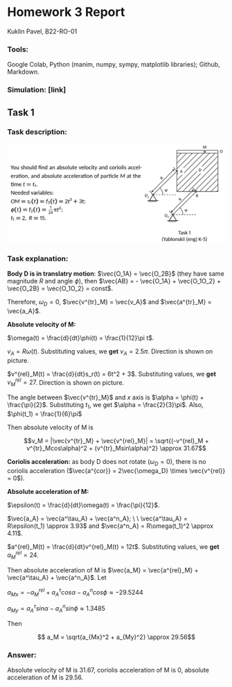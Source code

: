 # Homework 3 Report
Kuklin Pavel, B22-RO-01

### Tools:
Google Colab, Python (manim, numpy, sympy, matplotlib libraries); Github, Markdown.


### Simulation: [link]

## Task 1

### Task description:
![](/HW3/task1_description.png)

### Task explanation:

**Body D is in translatry motion**: $\vec{O_1A} = \vec{O_2B}$ (they have same magnitude $R$ and angle $\phi$), then $\vec{AB} = - \vec{O_1A} + \vec{O_1O_2} + \vec{O_2B} = \vec{O_1O_2} = const$.

Therefore, $\omega_D = 0$, $\vec{v^{tr}_M} = \vec{v_A}$ and $\vec{a^{tr}_M} = \vec{a_A}$.

**Absolute velocity of M:**

$\omega(t) = \frac{d}{dt}\phi(t) = \frac{1}{12}\pi t$.

$v_A = R\omega(t)$. Substituting values, we **get** $v_A = 2.5\pi$. Direction is shown on picture.

$v^{rel}_M(t) = \frac{d}{dt}s_r(t) = 6t^2 + 3$. Substituting values, we **get** $v^{rel}_M = 27$. Direction is shown on picture.

The angle between $\vec{v^{tr}_M}$ and $x$ axis is $\alpha = \phi(t) + \frac{\pi}{2}$. Substituting $t_1$, we get $\alpha = \frac{2}{3}\pi$. Also, $\phi(t_1) = \frac{1}{6}\pi$

Then absolute velocity of M is

$$v_M = |\vec{v^{tr}_M} + \vec{v^{rel}_M}| = \sqrt{(-v^{rel}_M + v^{tr}_Mcos\alpha)^2 + (v^{tr}_Msin\alpha)^2} \approx 31.67$$

**Coriolis acceleration:** as body D does not rotate ($\omega_D = 0$), there is no coriolis acceleration ($\vec{a^{cor}} = 2\vec{\omega_D} \times \vec{v^{rel}} = 0$).

**Absolute acceleration of M:**

$\epsilon(t) = \frac{d}{dt}\omega(t) = \frac{\pi}{12}$.

$\vec{a_A} = \vec{a^\tau_A} + \vec{a^n_A}; \ \ \vec{a^\tau_A} = R\epsilon(t_1) \approx 3.93$ and $\vec{a^n_A} = R\omega(t_1)^2 \approx 4.11$.

$a^{rel}_M(t) = \frac{d}{dt}v^{rel}_M(t) = 12t$. Substituting values, we **get** $a^{rel}_M = 24$.

Then absolute acceleration of M is $\vec{a_M} = \vec{a^{rel}_M} + \vec{a^\tau_A} + \vec{a^n_A}$. Let

$a_{Mx} = -a^{rel}_M + a^\tau_Acos\alpha - a^n_Acos\phi \approx -29.5244$

$a_{My} = a^\tau_Asin\alpha - a^n_Asin\phi \approx 1.3485$

Then

$$ a_M = \sqrt{a_{Mx}^2 + a_{My}^2} \approx 29.56$$

### Answer:

Absolute velocity of M is $31.67$, coriolis acceleration of M is 0, absolute acceleration of M is $29.56$.